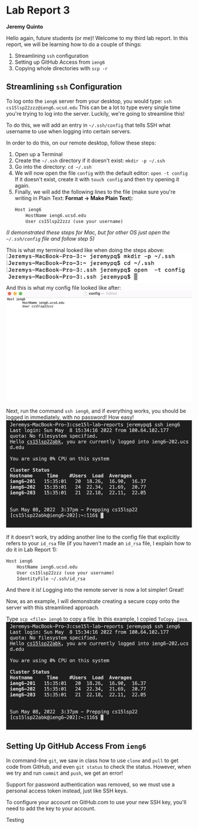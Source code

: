 # Lab Report 3
**Jeremy Quinto**

Hello again, future students (or me)! Welcome to my third lab report. In this report, we will be learning how to do a couple of things: 

1. Streamlining `ssh` configuration
2. Setting up GitHub Access from `ieng6`
3. Copying whole directories with `scp -r`

## Streamlining `ssh` Configuration
To log onto the `ieng6` server from your desktop, you would type:
`ssh cs15lsp22zzz@ieng6.ucsd.edu`
This can be a lot to type every single time you're trying to log into the server. Luckily, we're going to streamline this!

To do this, we will add an entry in `~/.ssh/config` that tells SSH what username to use when logging into certain servers. 

In order to do this, on our remote desktop, follow these steps: 
1. Open up a Terminal
2. Create the `~/.ssh` directory if it doesn't exist:
    `mkdir -p ~/.ssh`
3. Go into the directory:
    `cd ~/.ssh`
4. We will now open the file `config` with the default editor:
    `open -t config`
    If it doesn't exist, create it with
    `touch config`
    and then try opening it again.
5. Finally, we will add the following lines to the file (make sure you're writing in Plain Text: **Format -> Make Plain Text**):
    ```
    Host ieng6
        HostName ieng6.ucsd.edu
        User cs15lsp22zzz (use your username)
    ```
*(I demonstrated these steps for Mac, but for other OS just open the `~/.ssh/config` file and follow step 5)*

This is what my terminal looked like when doing the steps above:
![](streamline-ssh-terminal.png)
And this is what my config file looked like after:
![](config-sc.png)

Next, run the command `ssh ieng6`, and if everything works, you should be logged in immediately, with no password! How easy!
![](streamlined-login.png)

If it doesn't work, try adding another line to the config file that explicitly refers to your `id_rsa` file (if you haven't made an `id_rsa` file, I explain how to do it in Lab Report 1):
```
Host ieng6
    HostName ieng6.ucsd.edu
    User cs15lsp22zzz (use your username)
    IdentityFile ~/.ssh/id_rsa
```

And there it is! Logging into the remote server is now a lot simpler! Great!

Now, as an example, I will demonstrate creating a secure copy onto the server with this streamlined approach.

Type `scp <file> ieng6` to copy a file. In this example, I copied `ToCopy.java`.
![](scp-streamlined.png)


## Setting Up GitHub Access From `ieng6`
In command-line `git`, we saw in class how to use `clone` and `pull` to get code from GitHub, and even `git status` to check the status. However, when we try and run `commit` and `push`, we get an error!

Support for password authentication was removed, so we must use a personal access token instead, just like SSH keys.

To configure your account on GitHub.com to use your new SSH key, you'll need to add the key to your account. 

Testing

